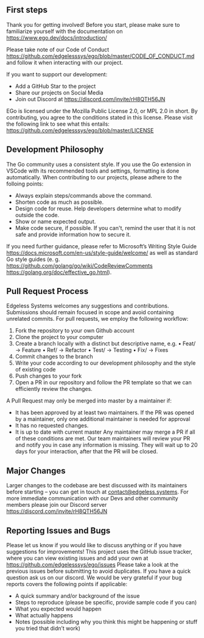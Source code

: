 ## First steps
Thank you for getting involved! Before you start, please make sure to familiarize yourself with the documentation on https://www.ego.dev/docs/introduction/ 

Please take note of our Code of Conduct https://github.com/edgelesssys/ego/blob/master/CODE_OF_CONDUCT.md and follow it when interacting with our project.

If you want to support our development:
*	Add a GitHub Star to the project
*	Share our projects on Social Media 
*	Join out Discord at https://discord.com/invite/rH8QTH56JN

EGo is licensed under the Mozilla Public License 2.0, or MPL 2.0 in short. By contributing, you agree to the conditions stated in this license. Please visit the following link to see what this entails: https://github.com/edgelesssys/ego/blob/master/LICENSE

## Development Philosophy 

The Go community uses a consistent style. If you use the Go extension in VSCode with its recommended tools and settings, formatting is done automatically. When contributing to our projects, please adhere to the folloing points:
*	Always explain steps/commands above the command.
*	Shorten code as much as possible.
*	Design code for reuse. Help developers determine what to modify outside the code.
*	Show or name expected output.
*	Make code secure, if possible. If you can't, remind the user that it is not safe and provide information how to secure it.

If you need further guidance, please refer to Microsoft’s Writing Style Guide https://docs.microsoft.com/en-us/style-guide/welcome/ as well as standard Go style guides (e. g. https://github.com/golang/go/wiki/CodeReviewComments https://golang.org/doc/effective_go.html).

## Pull Request Process

Edgeless Systems welcomes any suggestions and contributions. Submissions should remain focused in scope and avoid containing unrelated commits.
For pull requests, we employ the following workflow:
1.	Fork the repository to your own Github account
2.	Clone the project to your computer
3.	Create a branch locally with a distinct but descriptive name, e.g. 
•	Feat/ -> Feature
•	Ref/ -> Refactor
•	Test/ -> Testing
•	Fix/ -> Fixes
4.	Commit changes to the branch
5.	Write your code according to our development philosophy and the style of existing code
6.	Push changes to your fork
7.	Open a PR in our repository and follow the PR template so that we can efficiently review the changes.

A Pull Request may only be merged into master by a maintainer if:
*	It has been approved by at least two maintainers. If the PR was opened by a maintainer, only one additional maintainer is needed for approval
*	It has no requested changes.
*	It is up to date with current master
Any maintainer may merge a PR if all of these conditions are met. Our team maintainers will review your PR and notify you in case any information is missing. They will wait up to 20 days for your interaction, after that the PR will be closed.

## Major Changes 
Larger changes to the codebase are best discussed with its maintainers before starting – you can get in touch at contact@edgeless.systems. For more immediate communication with our Devs and other community members please join our Discord server https://discord.com/invite/rH8QTH56JN

## Reporting Issues and Bugs
Please let us know if you would like to discuss anything or if you have suggestions for improvements! 
This project uses the GitHub issue tracker, where you can view existing issues and add your own at https://github.com/edgelesssys/ego/issues Please take a look at the previous issues before submitting to avoid duplicates. If you have a quick question ask us on our discord.
We would be very grateful if your bug reports covers the following points if applicable:
*	A quick summary and/or background of the issue
*	Steps to reproduce (please be specific, provide sample code if you can)
*	What you expected would happen
*	What actually happens
*	Notes (possible including why you think this might be happening or stuff you tried that didn’t work)
